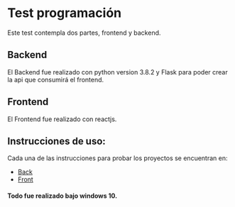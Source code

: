 # Test programación

Este test contempla dos partes, frontend y backend.

## Backend
El Backend fue realizado con python version 3.8.2 y Flask para poder crear la api que consumirá el frontend.

## Frontend
El Frontend fue realizado con reactjs.

## Instrucciones de uso:
Cada una de las instrucciones para probar los proyectos se encuentran en:
- [Back](./back/README.md)
- [Front](./front/indicadores/README.md)


#### Todo fue realizado bajo windows 10.
